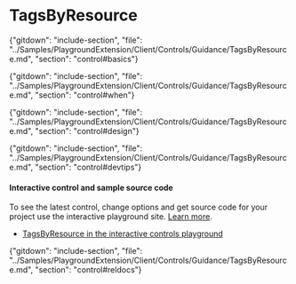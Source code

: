 ﻿# TagsByResource

{"gitdown": "include-section", "file": "../Samples/PlaygroundExtension/Client/Controls/Guidance/TagsByResource.md", "section": "control#basics"}

<!-- TODO get an IMAGE to embed here -->

<!-- TODO get an SAMPLE CODE to embed here -->

{"gitdown": "include-section", "file": "../Samples/PlaygroundExtension/Client/Controls/Guidance/TagsByResource.md", "section": "control#when"}

{"gitdown": "include-section", "file": "../Samples/PlaygroundExtension/Client/Controls/Guidance/TagsByResource.md", "section": "control#design"}

{"gitdown": "include-section", "file": "../Samples/PlaygroundExtension/Client/Controls/Guidance/TagsByResource.md", "section": "control#devtips"}

#### Interactive control and sample source code
To see the latest control, change options and get source code for your project use the interactive playground site.  [Learn more](./top-extensions-controls-playground.md).

*  <a href="https://ms.portal.azure.com/?Microsoft_Azure_Playground=true#blade/Microsoft_Azure_Playground/ControlsIndexBlade/TagsByResource_create_Playground" target="_blank">TagsByResource in the interactive controls playground</a>

 


{"gitdown": "include-section", "file": "../Samples/PlaygroundExtension/Client/Controls/Guidance/TagsByResource.md", "section": "control#reldocs"}
